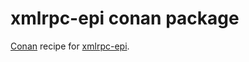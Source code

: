 # xmlrpc-epi conan package

[Conan][] recipe for [xmlrpc-epi][].

[Conan]: https://conan.io/
[xmlrpc-epi]: https://xmlrpc-epi.sourceforge.net/
